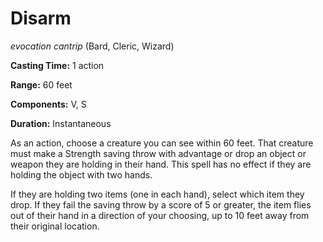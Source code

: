 # Disarm
*evocation cantrip* (Bard, Cleric, Wizard)

**Casting Time:** 1 action

**Range:** 60 feet

**Components:** V, S

**Duration:** Instantaneous

As an action, choose a creature you can see within 60 feet. That creature must make a Strength saving throw with advantage or drop an object or weapon they are holding in their hand. This spell has no effect if they are holding the object with two hands.

If they are holding two items (one in each hand), select which item they drop. If they fail the saving throw by a score of 5 or greater, the item flies out of their hand in a direction of your choosing, up to 10 feet away from their original location.
